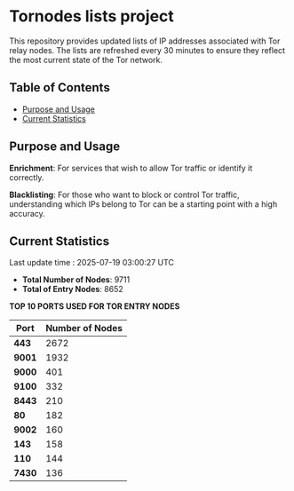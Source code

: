 # Tornodes lists project

This repository provides updated lists of IP addresses associated with Tor relay nodes. The lists are refreshed every 30 minutes to ensure they reflect the most current state of the Tor network.

## Table of Contents

- [Purpose and Usage](#purpose-and-usage)
- [Current Statistics](#current-statistics)


## Purpose and Usage

**Enrichment**: For services that wish to allow Tor traffic or identify it correctly.

**Blacklisting**: For those who want to block or control Tor traffic, understanding which IPs belong to Tor can be a starting point with a high accuracy.

## Current Statistics

Last update time : 2025-07-19 03:00:27 UTC

- **Total Number of Nodes**: 9711
- **Total of Entry Nodes**: 8652

**TOP 10 PORTS USED FOR TOR ENTRY NODES**

| **Port** | **Number of Nodes** |
|------|-----------------|
| **443**   | 2672  |
| **9001**   | 1932  |
| **9000**   | 401  |
| **9100**   | 332  |
| **8443**   | 210  |
| **80**   | 182  |
| **9002**   | 160  |
| **143**   | 158  |
| **110**   | 144  |
| **7430**   | 136  |

